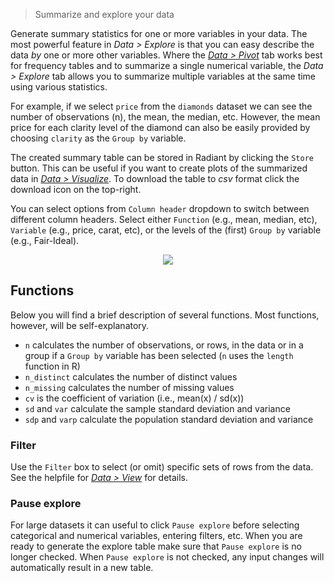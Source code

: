 > Summarize and explore your data

Generate summary statistics for one or more variables in your data. The most powerful feature in _Data > Explore_ is that you can easy describe the data _by_ one or more other variables. Where the <a href="/radiant/data/pivot.html" target="_blank">_Data > Pivot_</a> tab works best for frequency tables and to summarize a single numerical variable, the _Data > Explore_ tab allows you to summarize multiple variables at the same time using various statistics.

For example, if we select `price` from the `diamonds` dataset we can see the number of observations (n), the mean, the median, etc. However, the mean price for each clarity level of the diamond can also be easily provided by choosing `clarity` as the `Group by` variable.

The created summary table can be stored in Radiant by clicking the `Store` button. This can be useful if you want to create plots of the summarized data in <a href="/radiant/data/visualize.html" target="_blank">_Data > Visualize_</a>. To download the table to _csv_ format click the download icon on the top-right.

You can select options from `Column header` dropdown to switch between different column headers. Select either `Function` (e.g., mean, median, etc), `Variable` (e.g., price, carat, etc), or the levels of the (first) `Group by` variable (e.g., Fair-Ideal).

<p align="center"><img src="figures/explore.png"></p>

## Functions

Below you will find a brief description of several functions. Most functions, however, will be self-explanatory.
* `n` calculates the number of observations, or rows, in the data or in a group if a `Group by` variable has been selected (`n` uses the `length` function in R)
* `n_distinct` calculates the number of distinct values
* `n_missing` calculates the number of missing values
* `cv` is the coefficient of variation (i.e., mean(x) / sd(x))
* `sd` and `var` calculate the sample standard deviation and variance
* `sdp` and `varp` calculate the population standard deviation and variance

### Filter

Use the `Filter` box to select (or omit) specific sets of rows from the data. See the helpfile for <a href="/radiant/data/view.html" target="_blank">_Data > View_</a> for details.

### Pause explore

For large datasets it can useful to click `Pause explore` before selecting categorical and numerical variables, entering filters, etc. When you are ready to generate the explore table make sure that `Pause explore` is no longer checked. When `Pause explore` is not checked, any input changes will automatically result in a new table.
